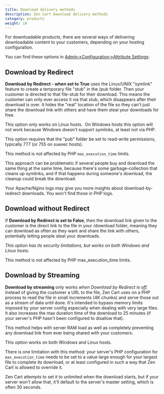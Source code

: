```yaml
---
title: Download delivery methods 
description: Zen Cart Download delivery methods 
category: products
weight: 10
---
```

For downloadable products, there are several ways of delivering downloadable content to your customers, depending on your hosting configuration.  

You can find these options in [Admin->Configuration->Attribute Settings](/user/admin_pages/configuration/configuration_attributesettings/):

## Download by Redirect

**Download by Redirect - when set to True** uses the Linux/UNIX "symlink" feature to create a temporary file "stub" in the /pub folder. Then your customer is directed to that file-stub for their download. This means the customer can only ever access it via that stub, which disappears after their download is over. It hides the "real" location of the file so they can't just share the download link with others and have them steal your downloads for free.  

This option only works on Linux hosts.  On Windows hosts this option will not work because Windows doesn't support symlinks, at least not via PHP.  

This option requires that the "pub" folder be set to read-write permissions, typically 777 (or 755 on suexec hosts).

This method is not affected by PHP `max_execution_time` limits.  

This approach can be problematic if several people buy and download the same thing at the same time, because there's some garbage-collection that cleans up symlinks, and if that happens during someone's download, the cleanup could break the download.

Your Apache/Nginx logs may give you more insights about download-by-redirect downloads. You won't find those in PHP logs.

## Download without Redirect

If **Download by Redirect is set to False**, then the download link given to the customer is the direct link to the file in your /download folder, meaning they can download as often as they want and share the link with others, potentially letting people steal your downloads.   

_This option has its security limitations, but works on both Windows and Linux hosts._  

This method is not affected by PHP max_execution_time limits.  

## Download by Streaming

**Download by streaming** only works _when Download by Redirect is off._ Instead of giving the customer a URL to the file, Zen Cart uses on a PHP process to read the file in small increments (4K chunks) and serve those out as a stream of data until done. It's intended to bypass memory limits imposed by your server config especially when dealing with very large files. It also increases the max duration time of the download to 25 minutes (if your server's PHP hasn't been configured to disallow that).

This method helps with server RAM load as well as completely preventing any download link from ever being shared with your customers.  

This option works on both Windows and Linux hosts.  

There is one limitation with this method: your server's PHP configuration for `max_execution_time` needs to be set to a value large enough for your largest file to complete its download, or at least configured in such a way that Zen Cart is allowed to override it. 

Zen Cart attempts to set it to unlimited when the download starts, but if your server won't allow that, it'll default to the server's master setting, which is often 30 seconds.

